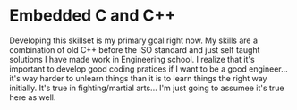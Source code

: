 # Embedded C and C++

Developing this skillset is my primary goal right now. My skills are a combination of old C++ before the ISO standard and just self taught solutions I have made work in Engineering school. I realize that it's important to develop good coding pratices if I want to be a good engineer... it's way harder to unlearn things than it is to learn things the right way initially. It's true in fighting/martial arts... I'm just going to assumee it's true here as well.
